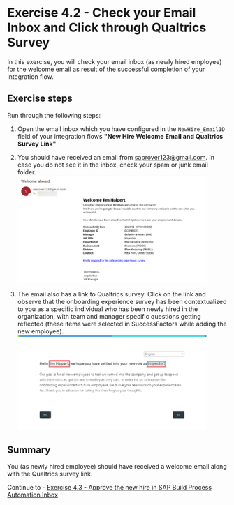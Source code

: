# Exercise 4.2 - Check your Email Inbox and Click through Qualtrics Survey

In this exercise, you will check your email inbox (as newly hired employee) for the welcome email as result of the successful completion of your integration flow.

## Exercise steps

Run through the following steps:

1. Open the email inbox which you have configured in the `NewHire_EmailID` field of your integration flows <b>"New Hire Welcome Email and Qualtrics Survey Link"</b>

2. You should have received an email from saprover123@gmail.com. In case you do not see it in the inbox, check your spam or junk email folder.
<br><img src="/exercises/ex4/ex42/images/Step02.png" width=90% height=90%>

3. The email also has a link to Qualtrics survey. Click on the link and observe that the onboarding experience survey has been contextualized to you as a specific individual who has been newly hired in the organization, with team and manager specific questions getting reflected (these items were selected in SuccessFactors while adding the new employee).
<br><img src="/exercises/ex4/ex42/images/Step03.png" width=90% height=90%>

## Summary

You (as newly hired employee) should have received a welcome email along with the Qualtrics survey link.

Continue to - [Exercise 4.3 - Approve the new hire in SAP Build Process Automation Inbox](/exercises/ex4/ex43)
